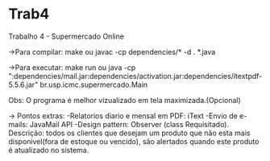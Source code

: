 # Trab4
Trabalho 4 - Supermercado Online

→Para compilar:
  make
  ou
  javac -cp dependencies/\* -d . *.java

→Para executar:
   make run
   ou
   java -cp ":dependencies/mail.jar:dependencies/activation.jar:dependencies/itextpdf-5.5.6.jar" br.usp.icmc.supermercado.Main

Obs: O programa é melhor vizualizado em tela maximizada.(Opcional)

→ Pontos extras:
  -Relatorios diario e mensal em PDF: iText
  -Envio de e-mails: JavaMail API
  -Design pattern: Observer (class Requisitado). 
	Descrição: todos os clientes que desejam um produto que não esta mais disponivel(fora de 	estoque ou vencido), são alertados quando este produto é atualizado no sistema.
